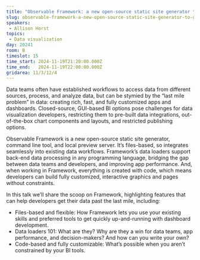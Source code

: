 ```yaml
---
title: "Observable Framework: a new open-source static site generator to get data past the last mile"
slug: observable-framework-a-new-open-source-static-site-generator-to-get-data-past-the-last-mile
speakers:
 - Allison Horst
topics:
 - Data visualization
day: 20241
room: B
timeslot: 15
time_start: 2024-11-19T21:20:00.000Z
time_end:   2024-11-19T22:00:00.000Z
gridarea: 11/3/12/4
---
```


Data teams often have established workflows to access data from different sources, process, and analyze data, but can be stymied by the “last mile problem” in data: creating rich, fast, and fully customized apps and dashboards. Closed-source, GUI-based BI options pose challenges for data visualization developers, restricting them to pre-built data integrations, out-of-the-box chart components and layouts, and restricted publishing options.
 
Observable Framework is a new open-source static site generator, command line tool, and local preview server. It’s files-based, so integrates seamlessly into existing data workflows. Framework’s data loaders support back-end data processing in any programming language, bridging the gap between data teams and developers, and improving app performance. And, when working in Framework, everything is created with code, which means developers can build fully customized, interactive graphics and pages without constraints. 
 
In this talk we’ll share the scoop on Framework, highlighting features that can help developers get their data past the last mile, including:
 - Files-based and flexible: How Framework lets you use your existing skills and preferred tools to get quickly up-and-running with dashboard development.
 - Data loaders 101: What are they? Why are they a win for data teams, app performance, and decision-makers? And how can you write your own?
 - Code-based and fully customizable: What’s possible when you aren’t constrained by your BI tools.